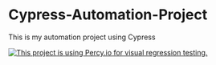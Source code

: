 # Cypress-Automation-Project
This is my automation project using Cypress

[![This project is using Percy.io for visual regression testing.](https://percy.io/static/images/percy-badge.svg)](https://percy.io/Davids-Stuff/Cypress-Automation-Project)
